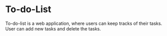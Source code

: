 # To-do-List
To-do-list is a web application, where users can keep tracks of their tasks. User can add new tasks and delete the tasks. 
